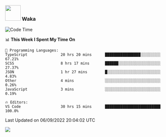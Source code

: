 ### <img src="https://media.giphy.com/media/VgCDAzcKvsR6OM0uWg/giphy.gif" width="50"> Waka

  <!--START_SECTION:waka-->
![Code Time](http://img.shields.io/badge/Code%20Time-831%20hrs%204%20mins-blue)

📊 **This Week I Spent My Time On** 

```text
💬 Programming Languages: 
TypeScript               20 hrs 20 mins      ████████████████░░░░░░░░░   67.21% 
SCSS                     8 hrs 17 mins       ██████░░░░░░░░░░░░░░░░░░░   27.37% 
JSON                     1 hr 27 mins        █░░░░░░░░░░░░░░░░░░░░░░░░   4.83% 
Other                    4 mins              ░░░░░░░░░░░░░░░░░░░░░░░░░   0.26% 
JavaScript               3 mins              ░░░░░░░░░░░░░░░░░░░░░░░░░   0.19%

🔥 Editors: 
VS Code                  30 hrs 15 mins      █████████████████████████   100.0%

```


 Last Updated on 06/09/2022 20:04:02 UTC
<!--END_SECTION:waka-->

<img src="https://github-readme-stats-gilt-tau.vercel.app/api/top-langs/?username=pinto-hub&layout=compact&theme=dracula" />
